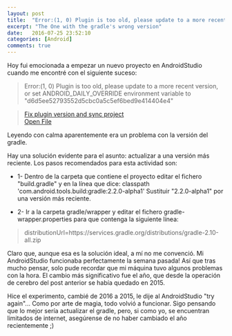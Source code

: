 ```yaml
---
layout: post
title:  "Error:(1, 0) Plugin is too old, please update to a more recent version, or set ANDROID_DAILY_OVERRIDE environment variable to..."
excerpt: "The One with the gradle's wrong version"
date:   2016-07-25 23:52:10
categories: [Android]
comments: true
---
```

Hoy fui emocionada a empezar un nuevo proyecto en AndroidStudio cuando me encontré con el siguiente suceso:

>Error:(1, 0) Plugin is too old, please update to a more recent version, or set ANDROID_DAILY_OVERRIDE environment variable to "d6d5ee52793552d5cbc0a5c5ef6bed9e414404e4"

><a href="fixGradleElements">Fix plugin version and sync project</a><br>
><a href="openFile:/home/amy/AndroidStudioProjects/GDtect/app/build.gradle">Open File</a>

Leyendo con calma aparentemente era un problema con la versión del gradle.

Hay una solución evidente para el asunto: actualizar a una versión más reciente. Los pasos recomendados para esta actividad son:

- 1- Dentro de la carpeta que contiene el proyecto editar el fichero "build.gradle" y en la línea que dice:
classpath 'com.android.tools.build:gradle:2.2.0-alpha1'
Sustituir "2.2.0-alpha1" por una versión más reciente.

- 2- Ir a la carpeta gradle/wrapper y editar el fichero gradle-wrapper.properties para que contenga la siguiente línea:

 >distributionUrl=https\://services.gradle.org/distributions/gradle-2.10-all.zip

Claro que, aunque esa es la solución ideal, a mí no me convenció. Mi AndroidStudio funcionaba perfectamente la semana pasada! Así que tras mucho pensar, solo pude recordar que mi máquina tuvo algunos problemas con la hora. El cambio más significativo fue el año, que desde la operación de cerebro del post anterior se había quedado en 2015. 

Hice el experimento, cambié de 2016 a 2015, le dije al AndroidStudio "try again"...
Como por arte de magia, todo volvió a funcionar. Sigo pensando que lo mejor sería actualizar el gradle, pero, si como yo, se encuentran limitados de internet, asegúrense de no haber cambiado el año recientemente ;)

